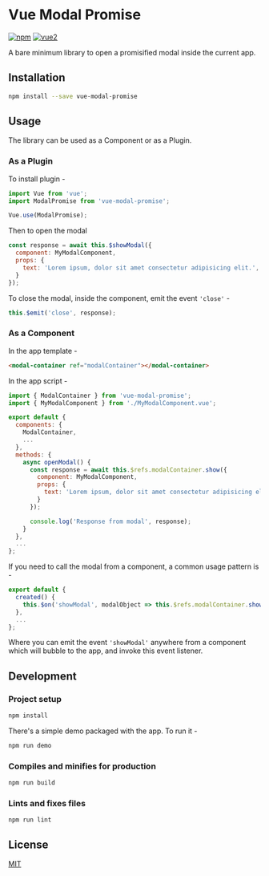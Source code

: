 # Vue Modal Promise
[![npm](https://img.shields.io/npm/v/vue-modal-promise.svg)](https://www.npmjs.com/package/vue-modal-promise) [![vue2](https://img.shields.io/badge/vue-2.x-brightgreen.svg)](https://vuejs.org/)

A bare minimum library to open a promisified modal inside the current app.

## Installation

```bash
npm install --save vue-modal-promise
```

## Usage

The library can be used as a Component or as a Plugin.

### As a Plugin

To install plugin -

```js
import Vue from 'vue';
import ModalPromise from 'vue-modal-promise';

Vue.use(ModalPromise);
```

Then to open the modal

```js
const response = await this.$showModal({
  component: MyModalComponent,
  props: {
    text: 'Lorem ipsum, dolor sit amet consectetur adipisicing elit.',
  }
});
```

To close the modal, inside the component, emit the event `'close'` -
```js
this.$emit('close', response);
```

### As a Component

In the app template -
```html
<modal-container ref="modalContainer"></modal-container>
```

In the app script -
```js
import { ModalContainer } from 'vue-modal-promise';
import { MyModalComponent } from './MyModalComponent.vue';

export default {
  components: {
    ModalContainer,
    ...
  },
  methods: {
    async openModal() {
      const response = await this.$refs.modalContainer.show({
        component: MyModalComponent,
        props: {
          text: 'Lorem ipsum, dolor sit amet consectetur adipisicing elit.',
        }
      });

      console.log('Response from modal', response);
    }
  },
  ...
};
```

If you need to call the modal from a component, a common usage pattern is -

```js
export default {
  created() {
    this.$on('showModal', modalObject => this.$refs.modalContainer.show(modalObject));
  },
  ...
};
```

Where you can emit the event `'showModal'` anywhere from a component which will bubble to the app,
and invoke this event listener.

## Development

### Project setup
```bash
npm install
```

There's a simple demo packaged with the app. To run it -

```bash
npm run demo
```

### Compiles and minifies for production

```bash
npm run build
```

### Lints and fixes files

```
npm run lint
```

## License

[MIT](https://github.com/arpit9295/vue-weekly-schedule/blob/master/LICENSE.md)
